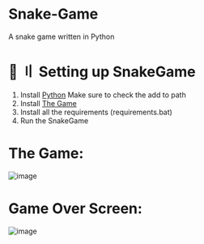 # Snake-Game
A snake game written in Python

# 📁 〢 Setting up SnakeGame
1. Install [Python](https://www.python.org/ftp/python/3.10.0/python-3.10.0-amd64.exe) Make sure to check the add to path
3. Install [The Game](https://github.com/CdIkEXPLOIT/Snake-Game/archive/refs/heads/main.zip)
4. Install all the requirements (requirements.bat)
5. Run the SnakeGame

# The Game:
![image](https://user-images.githubusercontent.com/122708389/213959365-c5e52657-b1de-48a3-8889-451aed8bb89e.png)

# Game Over Screen:
![image](https://user-images.githubusercontent.com/122708389/213959386-643c31b5-b9e3-472c-a3fe-968a2f18f96c.png)
